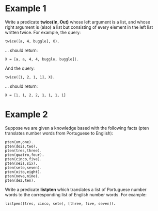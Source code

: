 # Example 1

Write a predicate **twice(In, Out)** whose left argument is a list, and whose right argument is (also) a list but consisting of every element in the left list written twice. For example, the query: 

```
twice([a, 4, buggle], X).  
```

... should return: 

```
X = [a, a, 4, 4, buggle, buggle]).  
```

And the query: 

```
twice([1, 2, 1, 1], X).  
```

... should return: 

```
X = [1, 1, 2, 2, 1, 1, 1, 1] 
```
 
# Example 2

Suppose we are given a knowledge based with the following facts (pten translates number words from Portuguese to English):  

```
pten(um,one). 
pten(dois,two). 
pten(tres,three). 
pten(quatro,four). 
pten(cinco,five). 
pten(seis,six). 
pten(sete,seven). 
pten(oito,eight). 
pten(nove,nine). 
pten(dez,ten). 
```

Write a predicate **listpten** which translates a list of Portuguese number words to the corresponding list of English number words.  For example: 

```
listpen([tres, cinco, sete], [three, five, seven]).  
```